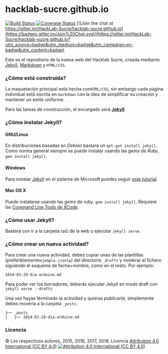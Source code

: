 # hacklab-sucre.github.io
[![Build Status](https://travis-ci.org/HackLab-Sucre/hacklab-sucre.github.io.svg?branch=master)](https://travis-ci.org/HackLab-Sucre/hacklab-sucre.github.io)
[![Coverage Status](https://coveralls.io/repos/github/HackLab-Sucre/hacklab-sucre.github.io/badge.svg?branch=master)](https://coveralls.io/github/HackLab-Sucre/hacklab-sucre.github.io?branch=master)
[![Join the chat at https://gitter.im/HackLab-Sucre/hacklab-sucre.github.io](https://badges.gitter.im/Join%20Chat.svg)](https://gitter.im/HackLab-Sucre/hacklab-sucre.github.io?utm_source=badge&utm_medium=badge&utm_campaign=pr-badge&utm_content=badge)

Este es el repositorio de la nueva web del Hacklab Sucre, creada mediante [Jekyll][1], [Markdown][2] y `HTML/CSS`.
### ¿Cómo está construida?

La maquetación principal está hecha con`HTML/CSS`, sin embargo cada página individual está escrita en `markdown` con la idea de simplificar su creación y mantener un estilo uniforme.

Para las tareas de construcción, el encargado será **[Jekyll][1]**.

### ¿Cómo instalar Jekyll?

#### GNU/Linux

En distribuciones basadas en _Debian_ bastará un `apt-get install jekyll`. Como norma general siempre se puede instalar usando las _gems_ de _Ruby_, `gem install jekyll`.

#### Windows

Para instalar [Jekyll][1] en el sistema de Microsoft puedes seguir [este tutorial][3].

#### Mac OS X

Puede instalarse usando las _gems_ de _ruby_, `gem install jekyll`. Requiere las [Command Line Tools de XCode][4].

### ¿Cómo usar Jekyll?

Bastará con ir a la carpeta raíz de la web y ejecutar `jekyll serve`.

### ¿Cómo crear un nueva actividad?

Para crear una nueva actividad, debes copiar unas de las plantillas (preferiblemente`ejemplo-jsonlp`) del directorio `_drafts` y nombrar el fichero siguiendo el esquema de fecha+nombre, como en el resto. Por ejemplo:

```
2014-03-29-dia-arduino.md
```

Para poder ver los borradores, deberás ejecutar Jekyll en modo draft con `jekyll serve --drafts`

Una vez hayas terminado la actividad y quieras _publicarla_, símplemente debes moverla a la carpeta `_posts`.

```
├── _posts
│   ├── 2014-03-29-dia-arduino.md
```

### Licencia

© Los respectivos autores, 2015, 2016, 2017, 2018.
Licencia [Attribution 4.0 International (CC BY 4.0)][5]
[![Attribution 4.0 International (CC BY 4.0)](http://i.creativecommons.org/l/by/4.0/88x31.png "Attribution 4.0 International (CC BY 4.0)")][5]


[1]: http://jekyllrb.com
[2]: http://es.wikipedia.org/wiki/Markdown
[3]: http://jekyll-windows.juthilo.com
[4]: http://railsapps.github.io/xcode-command-line-tools.html
[5]: http://creativecommons.org/licenses/by/4.0/
